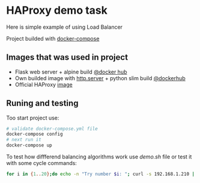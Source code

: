 # HAProxy demo task

Here is simple example of using Load Balancer

Project builded with [docker-compose](https://docs.docker.com/compose/install/)

## Images that was used in project
- Flask web server + alpine build [@docker hub](https://hub.docker.com/r/jazzdd/alpine-flask)
- Own builded image with [http.server](https://docs.python.org/3/library/http.server.html) + python slim build [@dockerhub](https://hub.docker.com/_/python?tab=tags&page=1&ordering=last_updated)
- Official HAProxy [image](https://hub.docker.com/_/haproxy)
## Runing and testing

Too start project use:
```sh
# validate docker-compose.yml file
docker-compose config
# next run it
docker-compose up
```
To test how diffferend balancing algorithms work use _demo.sh_ file
or test it with some cycle commands:
```sh
for i in {1..20};do echo -n "Try number $i: "; curl -s 192.168.1.210 | grep -oE ">.+ Web server n.[0-9]"; done
```



